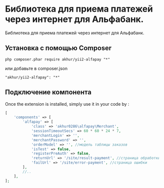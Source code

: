 Библиотека для приема платежей через интернет для Альфабанк.
===========================================================
Библиотека для приема платежей через интернет для Альфабанк.

Установка с помощью Composer
------------


```
php composer.phar require akhur/yii2-alfapay "*"
```

или добавьте в composer.json

```
"akhur/yii2-alfapay": "*"
```

Подключение компонента
-----

Once the extension is installed, simply use it in your code by  :

```php
[
    'components' => [
        'alfapay' => [
            'class' => 'akhur0286\alfapay\Merchant',
            'sessionTimeoutSecs' => 60 * 60 * 24 * 7,
            'merchantLogin' => '',
            'merchantPassword' => '',
            'orderModel' => '', //модель таблицы заказов
            'isTest' => false,
            'registerPreAuth' => false,
            'returnUrl' => '/site/result-payment', //страница обработки
            'failUrl' => '/site/error-payment', //страница ошибки
        ],
        //..
    ],
];
```
